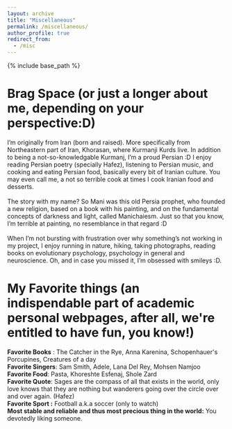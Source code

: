 ```yaml
---
layout: archive
title: "Miscellaneous"
permalink: /miscellaneous/
author_profile: true
redirect_from:
  - /misc
---
```

 
{% include base_path %}

Brag Space (or just a longer about me, depending on your perspective:D)
======
I’m originally from Iran (born and raised). More specifically from Northeastern part of Iran, Khorasan, where Kurmanji Kurds live. In addition to being a not-so-knowledgable Kurmanj, I’m a proud Persian :D I enjoy reading Persian poetry (specially Hafez), listening to Persian music, and cooking and eating Persian food, basically every bit of Iranian culture. You may even call me, a not so terrible cook at times I cook Iranian food and desserts. 
<br>
<br>
The story with my name? So Mani was this old Persia prophet, who founded a new religion, based on a book with his painting, and on the fundamental concepts of darkness and light, called Manichaiesm. Just so that you know, I’m terrible at painting, no resemblance in that regard :D
<br>
<br>
When I’m not bursting with frustration over why something’s not working in my project, I enjoy running in nature, hiking, taking photographs, reading books on evolutionary psychology, psychology in general and neuroscience. Oh, and in case you missed it, I’m obsessed with smileys :D.  

My Favorite things (an indispendable part of academic personal webpages, after all, we're entitled to have fun, you know!)
======
**Favorite Books** : The Catcher in the Rye, Anna Karenina, Schopenhauer's Porcupines, Creatures of a day
<br>
**Favorite Singers**: Sam Smith, Adele, Lana Del Rey, Mohsen Namjoo
<br>
**Favorite Food**: Pasta, Khoreshte Esfenaj, Shole Zard
<br>
**Favorite Quote**: Sages are the compass of all that exists in the world, only love knows that they are nothing but wanderers going over the circle over and over again. (Hafez)
<br>
**Favorite Sport :** Football a.k.a soccer (only to watch) 
<br>
**Most stable and reliable and thus most precious thing in the world:** You devotedly liking someone.  


 
  
 
